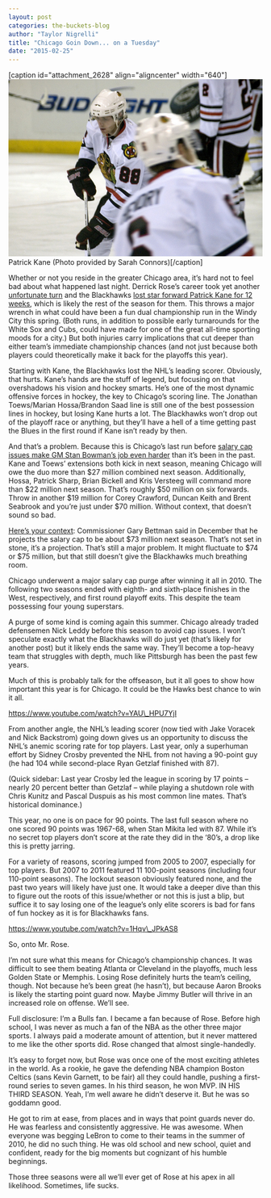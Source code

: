 ```yaml
---
layout: post
categories: the-buckets-blog
author: "Taylor Nigrelli"
title: "Chicago Goin Down... on a Tuesday"
date: "2015-02-25"
---
```


\[caption id="attachment\_2628" align="aligncenter" width="640"\][![Patrick Kane (Photo provided by  Sarah Connors)](images/5475299297_8c23c68f56_z.jpg)](https://www.flickr.com/photos/sarahconnors/5475299297/in/photolist-89AmP8-89ZSqF-89UZJQ-89FrKa-9kQkJ2-7F7xgK-8QyWVd-cwVHAA-ftUkaL-9LhDTR-7HQSL2-7HUPmj-gg7cr-qnp1r9-9Lm4HC-dRR4bm-cwVHEA-cwVHBS-cwVHuY-9LidcX-anqM9c-anthvd-anthKL-anqwEi-9LidPe-9Lm4xm-9LhT72-9Lib12-9LkQN7-7GKqax-9LkNrh-9LkPAU-9LkMWm-9LkNDm-9LkP8j-9LkNTq-9LkPqj-9LkN9o-8X8URp-9LkFWw-9LkGAu-9LhU9v-9LkEYQ-9LhSCx-9LkCHf-9LkCy9-9LhPYe-9LkBTS-9LhQc6-8XbWeA) Patrick Kane (Photo provided by Sarah Connors)\[/caption\]

Whether or not you reside in the greater Chicago area, it’s hard not to feel bad about what happened last night. Derrick Rose’s career took yet another [unfortunate turn](http://espn.go.com/chicago/nba/story/_/id/12378016/chicago-bulls-guard-derrick-rose-undergo-surgery-repair-torn-meniscus-table-uncertain) and the Blackhawks [lost star forward Patrick Kane for 12 weeks](http://espn.go.com/chicago/nhl/story/_/id/12379555/chicago-blackhawks-rw-patrick-kane-6-10-weeks-upper-body-injury), which is likely the rest of the season for them. This throws a major wrench in what could have been a fun dual championship run in the Windy City this spring. (Both runs, in addition to possible early turnarounds for the White Sox and Cubs, could have made for one of the great all-time sporting moods for a city.) But both injuries carry implications that cut deeper than either team’s immediate championship chances (and not just because both players could theoretically make it back for the playoffs this year).

Starting with Kane, the Blackhawks lost the NHL’s leading scorer. Obviously, that hurts. Kane’s hands are the stuff of legend, but focusing on that overshadows his vision and hockey smarts. He’s one of the most dynamic offensive forces in hockey, the key to Chicago’s scoring line. The Jonathan Toews/Marian Hossa/Brandon Saad line is still one of the best possession lines in hockey, but losing Kane hurts a lot. The Blackhawks won’t drop out of the playoff race or anything, but they’ll have a hell of a time getting past the Blues in the first round if Kane isn’t ready by then.

And that’s a problem. Because this is Chicago’s last run before [salary cap issues make GM Stan Bowman’s job even harder](http://chicago.suntimes.com/blackhawks-hockey/7/71/399796/stan-bowman-blackhawks-getting-pretty-close-making-trade) than it’s been in the past. Kane and Toews’ extensions both kick in next season, meaning Chicago will owe the duo more than $27 million combined next season. Additionally, Hossa, Patrick Sharp, Brian Bickell and Kris Versteeg will command more than $22 million next season. That’s roughly $50 million on six forwards. Throw in another $19 million for Corey Crawford, Duncan Keith and Brent Seabrook and you’re just under $70 million. Without context, that doesn’t sound so bad.

[Here’s your context](http://www.nhl.com/ice/news.htm?id=743047): Commissioner Gary Bettman said in December that he projects the salary cap to be about $73 million next season. That’s not set in stone, it’s a projection. That’s still a major problem. It might fluctuate to $74 or $75 million, but that still doesn’t give the Blackhawks much breathing room.

Chicago underwent a major salary cap purge after winning it all in 2010. The following two seasons ended with eighth- and sixth-place finishes in the West, respectively, and first round playoff exits. This despite the team possessing four young superstars.

A purge of some kind is coming again this summer. Chicago already traded defensemen Nick Leddy before this season to avoid cap issues. I won’t speculate exactly what the Blackhawks will do just yet (that’s likely for another post) but it likely ends the same way. They’ll become a top-heavy team that struggles with depth, much like Pittsburgh has been the past few years.

Much of this is probably talk for the offseason, but it all goes to show how important this year is for Chicago. It could be the Hawks best chance to win it all.

https://www.youtube.com/watch?v=YAU\_HPU7YjI

From another angle, the NHL’s leading scorer (now tied with Jake Voracek and Nick Backstrom) going down gives us an opportunity to discuss the NHL’s anemic scoring rate for top players. Last year, only a superhuman effort by Sidney Crosby prevented the NHL from not having a 90-point guy (he had 104 while second-place Ryan Getzlaf finished with 87).

(Quick sidebar: Last year Crosby led the league in scoring by 17 points – nearly 20 percent better than Getzlaf – while playing a shutdown role with Chris Kunitz and Pascal Duspuis as his most common line mates. That’s historical dominance.)

This year, no one is on pace for 90 points. The last full season where no one scored 90 points was 1967-68, when Stan Mikita led with 87. While it’s no secret top players don’t score at the rate they did in the ‘80’s, a drop like this is pretty jarring.

For a variety of reasons, scoring jumped from 2005 to 2007, especially for top players. But 2007 to 2011 featured 11 100-point seasons (including four 110-point seasons). The lockout season obviously featured none, and the past two years will likely have just one. It would take a deeper dive than this to figure out the roots of this issue/whether or not this is just a blip, but suffice it to say losing one of the league’s only elite scorers is bad for fans of fun hockey as it is for Blackhawks fans.

https://www.youtube.com/watch?v=1Hqv\_JPkAS8

So, onto Mr. Rose.

I’m not sure what this means for Chicago’s championship chances. It was difficult to see them beating Atlanta or Cleveland in the playoffs, much less Golden State or Memphis. Losing Rose definitely hurts the team’s ceiling, though. Not because he’s been great (he hasn’t), but because Aaron Brooks is likely the starting point guard now. Maybe Jimmy Butler will thrive in an increased role on offense. We’ll see.

Full disclosure: I’m a Bulls fan. I became a fan because of Rose. Before high school, I was never as much a fan of the NBA as the other three major sports. I always paid a moderate amount of attention, but it never mattered to me like the other sports did. Rose changed that almost single-handedly.

It’s easy to forget now, but Rose was once one of the most exciting athletes in the world. As a rookie, he gave the defending NBA champion Boston Celtics (sans Kevin Garnett, to be fair) all they could handle, pushing a first-round series to seven games. In his third season, he won MVP. IN HIS THIRD SEASON. Yeah, I’m well aware he didn’t deserve it. But he was so goddamn good.

He got to rim at ease, from places and in ways that point guards never do. He was fearless and consistently aggressive. He was awesome. When everyone was begging LeBron to come to their teams in the summer of 2010, he did no such thing. He was old school and new school, quiet and confident, ready for the big moments but cognizant of his humble beginnings.

Those three seasons were all we’ll ever get of Rose at his apex in all likelihood. Sometimes, life sucks.

